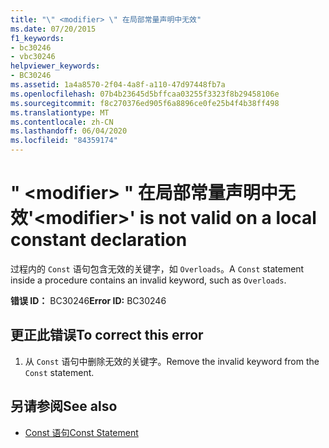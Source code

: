 ```yaml
---
title: "\" <modifier> \" 在局部常量声明中无效"
ms.date: 07/20/2015
f1_keywords:
- bc30246
- vbc30246
helpviewer_keywords:
- BC30246
ms.assetid: 1a4a8570-2f04-4a8f-a110-47d97448fb7a
ms.openlocfilehash: 07b4b23645d5bffcaa03255f3323f8b29458106e
ms.sourcegitcommit: f8c270376ed905f6a8896ce0fe25b4f4b38ff498
ms.translationtype: MT
ms.contentlocale: zh-CN
ms.lasthandoff: 06/04/2020
ms.locfileid: "84359174"
---
```

# <a name="modifier-is-not-valid-on-a-local-constant-declaration"></a><span data-ttu-id="7d074-102">" \<modifier> " 在局部常量声明中无效</span><span class="sxs-lookup"><span data-stu-id="7d074-102">'\<modifier>' is not valid on a local constant declaration</span></span>
<span data-ttu-id="7d074-103">过程内的 `Const` 语句包含无效的关键字，如 `Overloads`。</span><span class="sxs-lookup"><span data-stu-id="7d074-103">A `Const` statement inside a procedure contains an invalid keyword, such as `Overloads`.</span></span>  
  
 <span data-ttu-id="7d074-104">**错误 ID：** BC30246</span><span class="sxs-lookup"><span data-stu-id="7d074-104">**Error ID:** BC30246</span></span>  
  
## <a name="to-correct-this-error"></a><span data-ttu-id="7d074-105">更正此错误</span><span class="sxs-lookup"><span data-stu-id="7d074-105">To correct this error</span></span>  
  
1. <span data-ttu-id="7d074-106">从 `Const` 语句中删除无效的关键字。</span><span class="sxs-lookup"><span data-stu-id="7d074-106">Remove the invalid keyword from the `Const` statement.</span></span>  
  
## <a name="see-also"></a><span data-ttu-id="7d074-107">另请参阅</span><span class="sxs-lookup"><span data-stu-id="7d074-107">See also</span></span>

- [<span data-ttu-id="7d074-108">Const 语句</span><span class="sxs-lookup"><span data-stu-id="7d074-108">Const Statement</span></span>](../language-reference/statements/const-statement.md)
